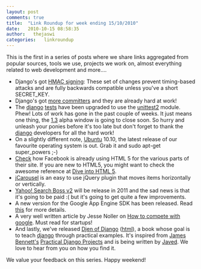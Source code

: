 ```yaml
---
layout: post
comments: true
title:  "Link Roundup for week ending 15/10/2010"
date:   2010-10-15 08:58:35
author:   thejaswi
categories:   linkroundup
---
```


This is the first in a series of posts where we share links aggregated
from popular sources, tools we use, projects we work on, almost
everything related to web development and more\....

-   Django\'s got [HMAC
    signing](http://code.djangoproject.com/changeset/14218): These set
    of changes prevent timing-based attacks and are fully backwards
    compatible unless you\'ve a short SECRET\_KEY.
-   Django\'s got [more
    committers](http://djangodose.com/podcasts/community-catchup/episode/28/)
    and they are already hard at work!
-   The [django](http://www.djangoproject.com/)
    [tests](http://code.djangoproject.com/changeset/14139) have been
    upgraded to use the
    [unittest2](http://pypi.python.org/pypi/unittest2) module. Phew!
    Lots of work has gone in the past couple of weeks. It just means one
    thing, the
    [1.3](http://www.djangoproject.com/weblog/2010/sep/30/django-1_3-release-schedule/)
    alpha window is going to close soon. So hurry and unleash your
    ponies before it\'s too late but don\'t forget to thank the
    [django](http://www.djangoproject.com/) developers for all the hard
    work!
-   On a slightly different note, [Ubuntu](http://www.ubuntu.com/)
    10.10, the latest release of our favourite operating system is out.
    Grab it and sudo apt-get super\_powers ;-)
-   [Check](http://www.facebook.com/note.php?note_id=438532093919) how
    Facebook is already using HTML 5 for the various parts of their
    site. If you are new to HTML5, you might want to check the awesome
    reference at [Dive into HTML 5](http://diveintohtml5.org/).
-   [jCarousel](http://sorgalla.com/jcarousel/) is an easy to use jQuery
    plugin that moves items horizontally or vertically.
-   [Yahoo! Search Boss
    v2](http://developer.yahoo.com/blogs/ydn/posts/2010/10/coming-soon-–-yahoo-search-boss-v2-a-paid-service-with-web-images-and-news/)
    will be release in 2011 and the sad news is that it\'s going to be
    paid :( but it\'s going to get quite a few improvements.
-   A new version for the Google App Engine SDK has been released. Read
    [this](http://googleappengine.blogspot.com/2010/10/new-app-engine-sdk-138-includes-new.html)
    for more details.
-   A very well written article by Jesse Noller on [How to compete with
    google](http://jessenoller.com/2010/10/14/how-can-you-compete-with-google/).
    Must read for startups!
-   And lastly, we\'ve released [Djen of
    Django](http://github.com/agiliq/djenofdjango)
    ([html](http://agiliq.com/books/djenofdjango/)), a book whose goal
    is to teach [django](http://www.djangoproject.com/) through
    practical examples. It\'s inspired from [James
    Bennett\'s](http://b-list.org/) [Practical Django
    Projects](http://apress.com/book/view/9781430219385) and is being
    written by [Javed](http://github.com/tuxcanfly). We love to hear
    from you on how you find it.

We value your feedback on this series. Happy weekend!

